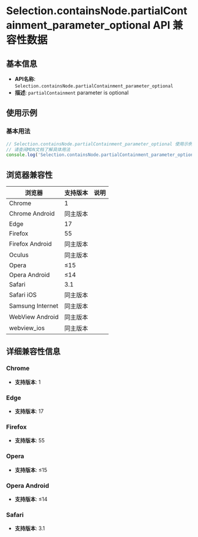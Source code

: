 # Selection.containsNode.partialContainment_parameter_optional API 兼容性数据

## 基本信息

- **API名称**: `Selection.containsNode.partialContainment_parameter_optional`
- **描述**: `partialContainment` parameter is optional

## 使用示例

### 基本用法

```javascript
// Selection.containsNode.partialContainment_parameter_optional 使用示例
// 请查阅MDN文档了解具体用法
console.log('Selection.containsNode.partialContainment_parameter_optional API');
```

## 浏览器兼容性

| 浏览器 | 支持版本 | 说明 |
|--------|----------|------|
| Chrome | 1 |  |
| Chrome Android | 同主版本 |  |
| Edge | 17 |  |
| Firefox | 55 |  |
| Firefox Android | 同主版本 |  |
| Oculus | 同主版本 |  |
| Opera | ≤15 |  |
| Opera Android | ≤14 |  |
| Safari | 3.1 |  |
| Safari iOS | 同主版本 |  |
| Samsung Internet | 同主版本 |  |
| WebView Android | 同主版本 |  |
| webview_ios | 同主版本 |  |

## 详细兼容性信息

### Chrome

- **支持版本**: 1

### Edge

- **支持版本**: 17

### Firefox

- **支持版本**: 55

### Opera

- **支持版本**: ≤15

### Opera Android

- **支持版本**: ≤14

### Safari

- **支持版本**: 3.1


